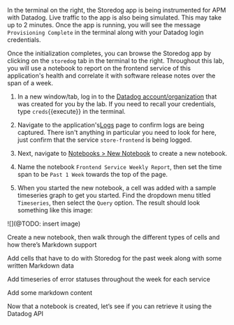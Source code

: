 In the terminal on the right, the Storedog app is being instrumented for APM with Datadog. Live traffic to the app is also being simulated. This may take up to 2 minutes. Once the app is running, you will see the message `Provisioning Complete` in the terminal along with your Datadog login credentials.

Once the initialization completes, you can browse the Storedog app by clicking on the `storedog` tab in the terminal to the right. Throughout this lab, you will use a notebook to report on the frontend service of this application's health and correlate it with software release notes over the span of a week.

1. In a new window/tab, log in to the <a href="https://app.datadoghq.com/account/login" target="_datadog">Datadog account/organization</a> that was created for you by the lab. If you need to recall your credentials, type `creds`{{execute}} in the terminal.

1. Navigate to the application's<a href="https://app.datadoghq.com/logs" target="_datadog">Logs</a> page to confirm logs are being captured. There isn't anything in particular you need to look for here, just confirm that the service `store-frontend` is being logged.

1. Next, navigate to <a href="https://app.datadoghq.com/notebook" target="_datadog">Notebooks > New Notebook</a> to create a new notebook.

1. Name the notebook `Frontend Service Weekly Report`, then set the time span to be `Past 1 Week` towards the top of the page.

1. When you started the new notebook, a cell was added with a sample timeseries graph to get you started. Find the dropdown menu titled `Timeseries`, then select the `Query` option. The result should look something like this image:

  ![](@TODO: insert image)

Create a new notebook, then walk through the different types of cells and how there’s Markdown support

Add cells that have to do with Storedog for the past week along with some written Markdown data

  Add timeseries of error statuses throughout the week for each service
  
  Add some markdown content

Now that a notebook is created, let’s see if you can retrieve it using the Datadog API
